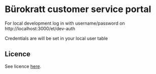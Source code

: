 # Bürokratt customer service portal

For local development log in with username/password on http://localhost:3000/et/dev-auth

Credentials are will be set in your local user table

## Licence

See licence [here](LICENCE.md).
